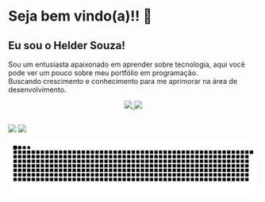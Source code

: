 # Seja bem vindo(a)!! 👋
 
## Eu sou o Helder Souza!
 
Sou um entusiasta apaixonado em aprender sobre tecnologia, aqui você pode ver um pouco sobre meu portfólio em programação.<br>
Buscando crescimento e conhecimento para me aprimorar na área de desenvolvimento.

<div align="center">
  <a href="https://github.com/Helder-Souza">
  <img height="180em" src="https://github-readme-stats.vercel.app/api?username=Helder-Souza&show_icons=true&theme=gotham&include_all_commits=true&count_private=true"/>
  <img height="180em" src="https://github-readme-stats.vercel.app/api/top-langs/?username=Helder-Souza&layout=compact&langs_count=7&theme=gotham"/>
</div>
 
 ##
 
<div> 
  <a href = "mailto:helder.souza825@gmail.com"><img src="https://img.shields.io/badge/-Gmail-c71610?style=for-the-badge&logo=gmail&logoColor=white" target="_blank"></a>
  <a href="https://www.linkedin.com/in/souzahelder" target="_blank"><img src="https://img.shields.io/badge/-LinkedIn-%230077B5?style=for-the-badge&logo=linkedin&logoColor=white" target="_blank"></a> 

  ![Snake animation](https://github.com/Helder-Souza/Helder-Souza/blob/output/github-contribution-grid-snake.svg)
 
</div>

<!--
**Helder-Souza/Helder-Souza** is a ✨ _special_ ✨ repository because its `README.md` (this file) appears on your GitHub profile.

Here are some ideas to get you started:

- 🔭 I’m currently working on ...
- 🌱 I’m currently learning ...
- 👯 I’m looking to collaborate on ...
- 🤔 I’m looking for help with ...
- 💬 Ask me about ...
- 📫 How to reach me: ...
- 😄 Pronouns: ...
- ⚡ Fun fact: ...
-->
